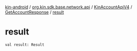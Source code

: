 [kin-android](../../../index.md) / [org.kin.sdk.base.network.api](../../index.md) / [KinAccountApiV4](../index.md) / [GetAccountResponse](index.md) / [result](./result.md)

# result

`val result: Result`